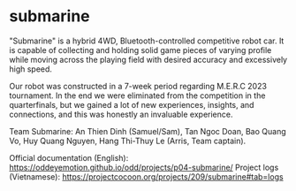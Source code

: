# submarine

"Submarine" is a hybrid 4WD, Bluetooth-controlled competitive robot car. It is capable of collecting and holding solid game pieces of varying profile while moving across the playing field with desired accuracy and excessively high speed.

Our robot was constructed in a 7-week period regarding M.E.R.C 2023 tournament. In the end we were eliminated from the competition in the quarterfinals, but we gained a lot of new experiences, insights, and connections, and this was honestly an invaluable experience.

Team Submarine: An Thien Dinh (Samuel/Sam), Tan Ngoc Doan, Bao Quang Vo, Huy Quang Nguyen, Hang Thi-Thuy Le (Arris, Team captain).

Official documentation (English): https://oddeyemotion.github.io/odd/projects/p04-submarine/
Project logs (Vietnamese): https://projectcocoon.org/projects/209/submarine#tab=logs